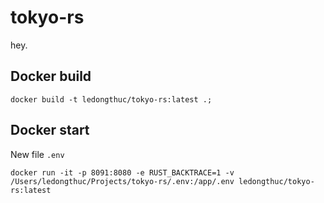# tokyo-rs

hey.

## Docker build

```
docker build -t ledongthuc/tokyo-rs:latest .;
```

## Docker start

New file `.env`

```
docker run -it -p 8091:8080 -e RUST_BACKTRACE=1 -v /Users/ledongthuc/Projects/tokyo-rs/.env:/app/.env ledongthuc/tokyo-rs:latest
```
